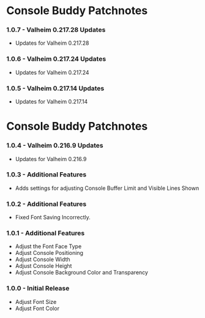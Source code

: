 # Console Buddy Patchnotes
### 1.0.7 - Valheim 0.217.28 Updates
* Updates for Valheim 0.217.28

### 1.0.6 - Valheim 0.217.24 Updates
* Updates for Valheim 0.217.24

### 1.0.5 - Valheim 0.217.14 Updates
* Updates for Valheim 0.217.14

# Console Buddy Patchnotes
### 1.0.4 - Valheim 0.216.9 Updates
* Updates for Valheim 0.216.9

### 1.0.3 - Additional Features
* Adds settings for adjusting Console Buffer Limit and Visible Lines Shown

### 1.0.2 - Additional Features
* Fixed Font Saving Incorrectly.

### 1.0.1 - Additional Features
* Adjust the Font Face Type
* Adjust Console Positioning
* Adjust Console Width
* Adjust Console Height
* Adjust Console Background Color and Transparency

### 1.0.0 - Initial Release
* Adjust Font Size
* Adjust Font Color